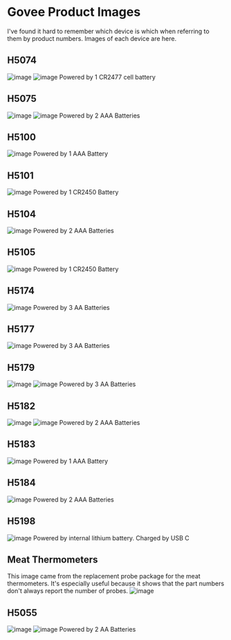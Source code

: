 # Govee Product Images
I've found it hard to remember which device is which when referring to them by product numbers. Images of each device are here.

## H5074
![image](h5074-phone.jpg) ![image](h5074.jpg)
Powered by 1 CR2477 cell battery

## H5075
![image](h5075-phone.jpg) ![image](h5075.jpg)
Powered by 2 AAA Batteries

## H5100
![image](h5100-phone.jpg)
Powered by 1 AAA Battery

## H5101
![image](h5101-phone.jpg)
Powered by 1 CR2450 Battery

## H5104
![image](h5104-phone.jpg)
Powered by 2 AAA Batteries

## H5105
![image](h5105-phone.jpg)
Powered by 1 CR2450 Battery

## H5174
![image](h5174-phone.jpg)
Powered by 3 AA Batteries

## H5177
![image](h5177-phone.jpg)
Powered by 3 AA Batteries

## H5179
![image](h5179-phone.jpg) ![image](h5179.jpg)
Powered by 3 AA Batteries

## H5182
![image](h5182-phone.jpg) ![image](h5182.jpg)
Powered by 2 AAA Batteries

## H5183
![image](h5183-phone.jpg)
Powered by 1 AAA Battery

## H5184
![image](h5184-phone.jpg)
Powered by 2 AAA Batteries

## H5198
![image](h5198-phone.jpg)
Powered by internal lithium battery. Charged by USB C

## Meat Thermometers
This image came from the replacement probe package for the meat thermometers. It's especially useful because it shows that the part numbers don't always report the number of probes.
![image](meatthermometers.jpg) 

## H5055
![image](h5055-phone.jpg)
![image](h5055-phone-6probes.jpg)
Powered by 2 AA Batteries